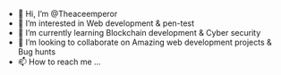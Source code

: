 - 👋 Hi, I’m @Theaceemperor
- 👀 I’m interested in Web development & pen-test
- 🌱 I’m currently learning Blockchain development & Cyber security
- 💞️ I’m looking to collaborate on Amazing web development projects & Bug hunts
- 📫 How to reach me ...

<!---
Theaceemperor/Theaceemperor is a ✨ special ✨ repository because its `README.md` (this file) appears on your GitHub profile.
You can click the Preview link to take a look at your changes.
--->
